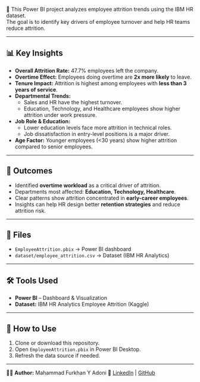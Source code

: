 
📌 This Power BI project analyzes employee attrition trends using the IBM HR dataset.  
The goal is to identify key drivers of employee turnover and help HR teams reduce attrition.

---

## 📊 Key Insights
- **Overall Attrition Rate:** 47.7% employees left the company.
- **Overtime Effect:** Employees doing overtime are **2x more likely** to leave.
- **Tenure Impact:** Attrition is highest among employees with **less than 3 years of service**.
- **Departmental Trends:**
  - Sales and HR have the highest turnover.
  - Education, Technology, and Healthcare employees show higher attrition under work pressure.
- **Job Role & Education:**
  - Lower education levels face more attrition in technical roles.
  - Job dissatisfaction in entry-level positions is a major driver.
- **Age Factor:** Younger employees (<30 years) show higher attrition compared to senior employees.

---

## 🚀 Outcomes
- Identified **overtime workload** as a critical driver of attrition.  
- Departments most affected: **Education, Technology, Healthcare**.  
- Clear patterns show attrition concentrated in **early-career employees**.  
- Insights can help HR design better **retention strategies** and reduce attrition risk.  

---

## 📂 Files
- `EmployeeAttrition.pbix` → Power BI dashboard  
- `dataset/employee_attrition.csv` → Dataset (IBM HR Analytics)  

---

## 🛠 Tools Used
- **Power BI** – Dashboard & Visualization  
- **Dataset:** IBM HR Analytics Employee Attrition (Kaggle)  

---

## 📌 How to Use
1. Clone or download this repository.  
2. Open `EmployeeAttrition.pbix` in Power BI Desktop.  
3. Refresh the data source if needed.  

---

👨‍💻 **Author:** Mahammad Furkhan Y Adoni
🔗 [LinkedIn](http://www.linkedin.com/in/furkhan5986) | [GitHub](https://github.com/furkhan07)  
